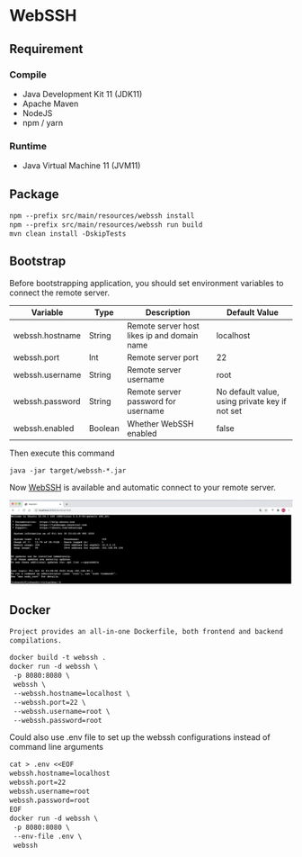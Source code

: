 # WebSSH

## Requirement

### Compile

- Java Development Kit 11 (JDK11)
- Apache Maven
- NodeJS
- npm / yarn

### Runtime

- Java Virtual Machine 11 (JVM11)

## Package

```shell
npm --prefix src/main/resources/webssh install 
npm --prefix src/main/resources/webssh run build
mvn clean install -DskipTests
```

## Bootstrap

Before bootstrapping application, you should set environment variables to connect the remote server.

|Variable|Type|Description|Default Value|
|---|---|----|---|
|webssh.hostname|String|Remote server host likes ip and domain name|localhost|
|webssh.port|Int|Remote server port|22|
|webssh.username|String|Remote server username|root|
|webssh.password|String|Remote server password for username|No default value, using private key if not set|
|webssh.enabled|Boolean|Whether WebSSH enabled|false|

Then execute this command

```shell
java -jar target/webssh-*.jar
```

Now [WebSSH](http://localhost:8080/terminal.html) is available and automatic connect to your remote server.

![Welcome](image/419DF6D1-1A5A-4B53-A00A-5B45C3EFF082.png)

## Docker

    Project provides an all-in-one Dockerfile, both frontend and backend compilations.

```shell
docker build -t webssh .
docker run -d webssh \
 -p 8080:8080 \
 webssh \
 --webssh.hostname=localhost \
 --webssh.port=22 \
 --webssh.username=root \
 --webssh.password=root 
```

Could also use .env file to set up the webssh configurations instead of command line arguments

```shell
cat > .env <<EOF
webssh.hostname=localhost
webssh.port=22
webssh.username=root
webssh.password=root
EOF
docker run -d webssh \
 -p 8080:8080 \
 --env-file .env \
 webssh
```
